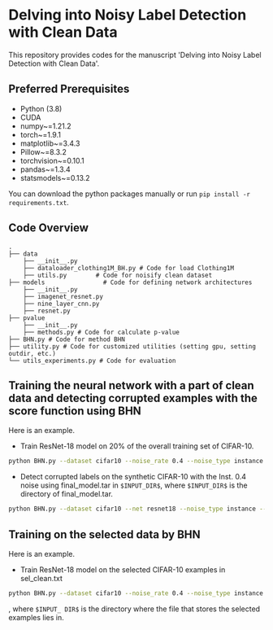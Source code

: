 # Delving into Noisy Label Detection with Clean Data

This repository provides codes for the manuscript 'Delving into Noisy Label Detection with Clean Data'.

## Preferred Prerequisites

- Python (3.8)
- CUDA
- numpy~=1.21.2
- torch~=1.9.1
- matplotlib~=3.4.3
- Pillow~=8.3.2
- torchvision~=0.10.1
- pandas~=1.3.4
- statsmodels~=0.13.2

You can download the python packages manually or run `pip install -r requirements.txt`.

## Code Overview

```
.
├── data  
    ├── __init__.py
    ├── dataloader_clothing1M_BH.py # Code for load Clothing1M
    ├── utils.py        # Code for noisify clean dataset
├── models                # Code for defining network architectures
    ├── __init__.py
    ├── imagenet_resnet.py
    ├── nine_layer_cnn.py
    ├── resnet.py  
├── pvalue
    ├── __init__.py
    ├── methods.py # Code for calculate p-value
├── BHN.py # Code for method BHN
├── utility.py # Code for customized utilities (setting gpu, setting outdir, etc.)
└── utils_experiments.py # Code for evaluation
```

## Training the neural network with a part of clean data and detecting corrupted examples with the score function using BHN

Here is an example.

- Train ResNet-18 model on 20% of the overall training set of CIFAR-10.

```bash
python BHN.py --dataset cifar10 --noise_rate 0.4 --noise_type instance --leave_ratio 0.4 --net resnet18 --n_epochs 200 --l_train_second_ratio 1.0 --score_evaluation
```

- Detect corrupted labels on the synthetic CIFAR-10 with the Inst. 0.4 noise using final_model.tar in `$INPUT_DIR$`, where `$INPUT_DIR$` is the directory of final_model.tar. 

```bash
python BHN.py --dataset cifar10 --net resnet18 --noise_type instance --leave_ratio 0.4 --input_dir $INPUT_DIR$ --model_file final_model.tar --load_model_direct_score --score_evaluation --alpha 0.1
```

## Training on the selected data by BHN

Here is an example. 

- Train ResNet-18 model on the selected CIFAR-10 examples in sel_clean.txt

```bash
python BHN.py --dataset cifar10 --noise_rate 0.4 --noise_type instance --leave_ratio 0.4 --net resnet18 --n_epochs 200 --l_train_second_ratio 1.0 --lr 0.1 --batch_size 128 --weight_decay 5e-4 --momentum 0.9 --input_dir $INPUT_DIR$ --labeledsetpth sel_clean.txt --retrain_selectedset --lr 0.1 --batch_size 128 --weight_decay 5e-4 --momentum 0.9 
```

, where `$INPUT_ DIR$` is the directory where the file that stores the selected examples lies in.








